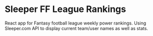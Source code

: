 # Sleeper FF League Rankings

React app for Fantasy football league weekly power rankings. Using Sleeper.com API to display current team/user names as well as stats. 
